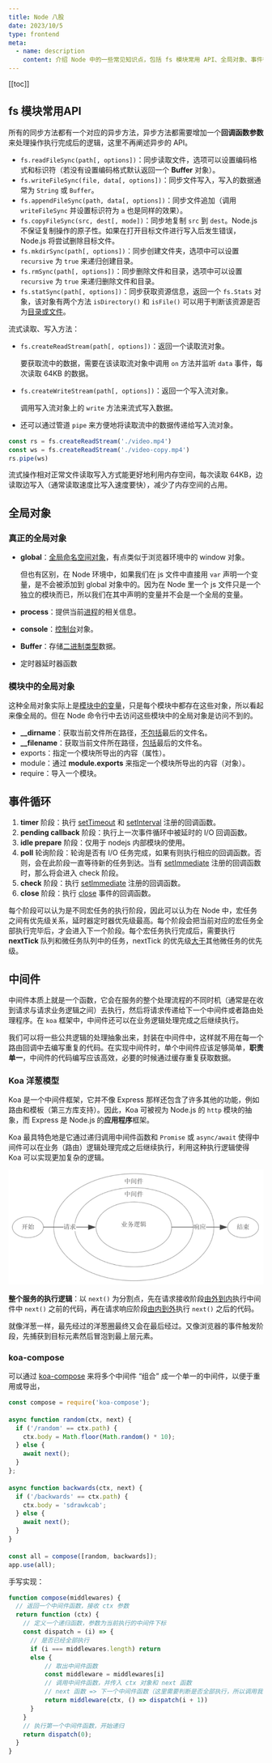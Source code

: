 ```yaml
---
title: Node 八股
date: 2023/10/5
type: frontend
meta:
  - name: description
    content: 介绍 Node 中的一些常见知识点，包括 fs 模块常用 API、全局对象、事件循环、中间件
---
```


[[toc]]

## fs 模块常用API

所有的同步方法都有一个对应的异步方法，异步方法都需要增加一个**回调函数参数**来处理操作执行完成后的逻辑，这里不再阐述异步的 API。

- `fs.readFileSync(path[, options])`：同步读取文件，选项可以设置编码格式和标识符（若没有设置编码格式默认返回一个 **Buffer** 对象）。
- `fs.writeFileSync(file, data[, options])`：同步文件写入，写入的数据通常为 `String` 或 `Buffer`。
- `fs.appendFileSync(path, data[, options])`：同步文件追加（调用 `writeFileSync` 并设置标识符为 `a` 也是同样的效果）。
- `fs.copyFileSync(src, dest[, mode])`：同步地复制 `src` 到 `dest`。Node.js 不保证复制操作的原子性。如果在打开目标文件进行写入后发生错误，Node.js 将尝试删除目标文件。
- `fs.mkdirSync(path[, options])`：同步创建文件夹，选项中可以设置 `recursive` 为 `true` 来递归创建目录。
- `fs.rmSync(path[, options])`：同步删除文件和目录，选项中可以设置 `recursive` 为 `true` 来递归删除文件和目录。
- `fs.statSync(path[, options])`：同步获取资源信息，返回一个 `fs.Stats` 对象，该对象有两个方法 `isDirectory()` 和 `isFile()` 可以用于判断该资源是否为<u>目录或文件</u>。

流式读取、写入方法：

- `fs.createReadStream(path[, options])`：返回一个读取流对象。

  要获取流中的数据，需要在该读取流对象中调用 `on` 方法并监听 `data` 事件，每次读取 64KB 的数据。

- `fs.createWriteStream(path[, options])`：返回一个写入流对象。

  调用写入流对象上的 `write` 方法来流式写入数据。

- 还可以通过管道 `pipe` 来方便地将读取流中的数据传递给写入流对象。

```js
const rs = fs.createReadStream('./video.mp4')
const ws = fs.createReadStream('./video-copy.mp4')
rs.pipe(ws)
```

流式操作相对正常文件读取写入方式能更好地利用内存空间，每次读取 64KB，边读取边写入（通常读取速度比写入速度要快），减少了内存空间的占用。

## 全局对象

### 真正的全局对象

- **global**：<u>全局命名空间对象</u>，有点类似于浏览器环境中的 window 对象。

  但也有区别，在 Node 环境中，如果我们在 js 文件中直接用 `var` 声明一个变量，是不会被添加到 global 对象中的。因为在 Node 里一个 js 文件只是一个独立的模块而已，所以我们在其中声明的变量并不会是一个全局的变量。

- **process**：提供当前<u>进程</u>的相关信息。

- **console**：<u>控制台</u>对象。

- **Buffer**：存储<u>二进制类型</u>数据。

- 定时器延时器函数

### 模块中的全局对象

这种全局对象实际上是<u>模块中的变量</u>，只是每个模块中都存在这些对象，所以看起来像全局的。但在 Node 命令行中去访问这些模块中的全局对象是访问不到的。

- **__dirname**：获取当前文件所在路径，<u>不包括</u>最后的文件名。
- **__filename**：获取当前文件所在路径，<u>包括</u>最后的文件名。
- exports：指定一个模块所导出的内容（属性）。
- module：通过 **module.exports** 来指定一个模块所导出的内容（对象）。
- require：导入一个模块。

## 事件循环

1. **timer** 阶段：执行 <u>setTimeout</u> 和 <u>setInterval</u> 注册的回调函数。
2. **pending callback** 阶段：执行上一次事件循环中被延时的 I/O 回调函数。
3. **idle prepare** 阶段：仅用于 nodejs 内部模块的使用。
4. **poll** 轮询阶段：轮询是否有 I/O 任务完成，如果有则执行相应的回调函数。否则，会在此阶段一直等待新的任务到达。当有  <u>setImmediate</u> 注册的回调函数时，那么将会进入 check 阶段。
5. **check** 阶段：执行 <u>setImmediate</u> 注册的回调函数。
6. **close** 阶段：执行 <u>close</u> 事件的回调函数。

每个阶段可以认为是不同宏任务的执行阶段，因此可以认为在 Node 中，宏任务之间有优先级关系，延时器定时器优先级最高。每个阶段会把当前对应的宏任务全部执行完毕后，才会进入下一个阶段。每个宏任务执行完成后，需要执行 **nextTick** 队列和微任务队列中的任务，nextTick 的优先级<u>大于</u>其他微任务的优先级。

## 中间件

中间件本质上就是一个函数，它会在服务的整个处理流程的不同时机（通常是在收到请求与请求业务逻辑之间）去执行，然后将请求传递给下一个中间件或者路由处理程序。在 `koa` 框架中，中间件还可以在业务逻辑处理完成之后继续执行。

我们可以将一些公共逻辑的处理抽象出来，封装在中间件中，这样就不用在每一个路由回调中去编写重复的代码。在实现中间件时，单个中间件应该足够简单，**职责单一**，中间件的代码编写应该高效，必要的时候通过缓存重复获取数据。

### Koa 洋葱模型

Koa 是一个中间件框架，它并不像 Express 那样还包含了许多其他的功能，例如路由和模板（第三方库支持）。因此，Koa 可被视为 Node.js 的 `http` 模块的抽象，而 Express 是 Node.js 的**应用程序**框架。

Koa 最具特色地是它通过递归调用中间件函数和 `Promise` 或 `async/await` 使得中间件可以在业务（路由）逻辑处理完成之后继续执行，利用这种执行逻辑使得 Koa 可以实现更加复杂的逻辑。

![b73586c2-3763-41d1-bd34-7e43d27afb18](./b73586c2-3763-41d1-bd34-7e43d27afb18.png)

**整个服务的执行逻辑**：以 `next()` 为分割点，先在请求接收阶段<u>由外到内</u>执行中间件中 `next()` 之前的代码，再在请求响应阶段<u>由内到外</u>执行 `next()` 之后的代码。

就像洋葱一样，最先经过的洋葱圈最终又会在最后经过。又像浏览器的事件触发阶段，先捕获到目标元素然后冒泡到最上层元素。

### koa-compose

可以通过 [koa-compose](https://github.com/koajs/compose) 来将多个中间件 “组合” 成一个单一的中间件，以便于重用或导出，

```js
const compose = require('koa-compose');

async function random(ctx, next) {
  if ('/random' == ctx.path) {
    ctx.body = Math.floor(Math.random() * 10);
  } else {
    await next();
  }
};

async function backwards(ctx, next) {
  if ('/backwards' == ctx.path) {
    ctx.body = 'sdrawkcab';
  } else {
    await next();
  }
}

const all = compose([random, backwards]);
app.use(all);
```

手写实现：

```js
function compose(middlewares) {
  // 返回一个中间件函数，接收 ctx 参数
  return function (ctx) {
    // 定义一个递归函数，参数为当前执行的中间件下标
    const dispatch = (i) => {
      // 是否已经全部执行
      if (i === middlewares.length) return
      else {
          // 取出中间件函数
          const middleware = middlewares[i]
          // 调用中间件函数，并传入 ctx 对象和 next 函数
          // next 函数 => 下一个中间件函数（这里需要判断是否全部执行，所以调用我们的递归函数，并用一个函数封装）
          return middleware(ctx, () => dispatch(i + 1))
      }
    }
    // 执行第一个中间件函数，开始递归
    return dispatch(0);
  }
}
```

